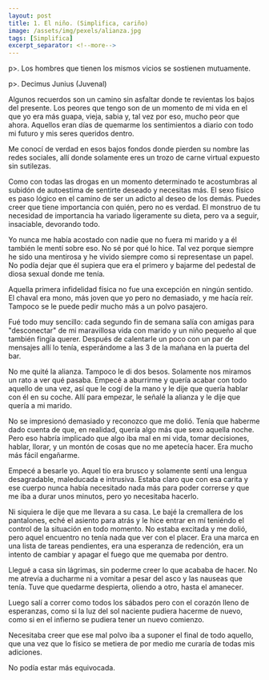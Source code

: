 ```yaml
---
layout: post
title: 1. El niño. (Simplifica, cariño)
image: /assets/img/pexels/alianza.jpg
tags: [Simplifica]
excerpt_separator: <!--more-->
---
```


p>. Los hombres que tienen los mismos vicios se sostienen mutuamente.

p>. Decimus Junius (Juvenal)

<!--more-->

Algunos recuerdos son un camino sin asfaltar donde te revientas los bajos del presente. Los peores que tengo son de un momento de mi vida en el que yo era más guapa, vieja, sabia y, tal vez por eso, mucho peor que ahora. Aquellos eran días de quemarme los sentimientos a diario con todo mi futuro y mis seres queridos dentro.

Me conocí de verdad en esos bajos fondos donde pierden su nombre las redes sociales, allí donde solamente eres un trozo de carne virtual expuesto sin sutilezas.

Como con todas las drogas en un momento determinado te acostumbras al subidón de autoestima de sentirte deseado y necesitas más. El sexo físico es paso lógico en el camino de ser un adicto al deseo de los demás. Puedes creer que tiene importancia con quién, pero no es verdad. El monstruo de tu necesidad de importancia ha variado ligeramente su dieta, pero va a seguir, insaciable, devorando todo.

Yo nunca me había acostado con nadie que no fuera mi marido y a él también le mentí sobre eso. No sé por qué lo hice. Tal vez porque siempre he sido una mentirosa y he vivido siempre como si representase un papel. No podía dejar que él supiera que era el primero y bajarme del pedestal de diosa sexual donde me tenía.

Aquella primera infidelidad física no fue una excepción en ningún sentido. El chaval era mono, más joven que yo pero no demasiado, y me hacía reír. Tampoco se le puede pedir mucho más a un polvo pasajero.

Fué todo muy sencillo: cada segundo fin de semana salía con amigas para "desconectar" de mi maravillosa vida con marido y un niño pequeño al que también fingía querer. Después de calentarle un poco con un par de mensajes allí lo tenía, esperándome a las 3 de la mañana en la puerta del bar.

No me quité la alianza. Tampoco le di dos besos. Solamente nos miramos un rato a ver qué pasaba. Empecé a aburrirme y quería acabar con todo aquello de una vez, así que le cogí de la mano y le dije que quería hablar con él en su coche. Allí para empezar, le señalé la alianza y le dije que quería a mi marido.

No se impresionó demasiado y reconozco que me dolió. Tenía que haberme dado cuenta de que, en realidad, quería algo más que sexo aquella noche. Pero eso habría implicado que algo iba mal en mi vida, tomar decisiones, hablar, llorar, y un montón de cosas que no me apetecía hacer. Era mucho más fácil engañarme.

Empecé a besarle yo. Aquel tío era brusco y solamente sentí una lengua desagradable, maleducada e intrusiva. Estaba claro que con esa carita y ese cuerpo nunca había necesitado nada más para poder correrse y que me iba a durar unos minutos, pero yo necesitaba hacerlo.

Ni siquiera le dije que me llevara a su casa. Le bajé la cremallera de los pantalones, eché el asiento para atrás y le hice entrar en mí teniéndo el control de la situación en todo momento. No estaba excitada y me dolió, pero aquel encuentro no tenía nada que ver con el placer. Era una marca en una lista de tareas pendientes, era una esperanza de redención, era un intento de cambiar y apagar el fuego que me quemaba por dentro.

Llegué a casa sin lágrimas, sin poderme creer lo que acababa de hacer. No me atrevía a ducharme ni a vomitar a pesar del asco y las nauseas que tenía. Tuve que quedarme despierta, oliendo a otro, hasta el amanecer.

Luego salí a correr como todos los sábados pero con el corazón lleno de esperanzas, como si la luz del sol naciente pudiera hacerme de nuevo, como si en el infierno se pudiera tener un nuevo comienzo.

Necesitaba creer que ese mal polvo iba a suponer el final de todo aquello, que una vez que lo físico se metiera de por medio me curaría de todas mis adiciones.

No podía estar más equivocada.
